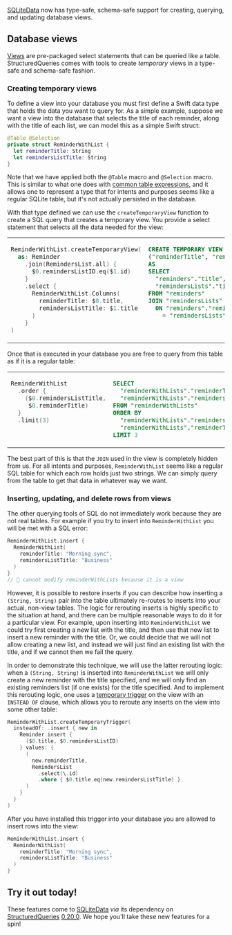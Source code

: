 [SQLiteData] now has type-safe, schema-safe support for creating, querying, and updating database
views.

[SQLiteData]: https://github.com/pointfreeco/sqlite-data

## Database views

[Views](https://www.sqlite.org/lang_createview.html) are pre-packaged select statements that can
be queried like a table. StructuredQueries comes with tools to create _temporary_ views in a
type-safe and schema-safe fashion.

### Creating temporary views

To define a view into your database you must first define a Swift data type that holds the data
you want to query for. As a simple example, suppose we want a view into the database that selects
the title of each reminder, along with the title of each list, we can model this as a simple
Swift struct:

```swift
@Table @Selection
private struct ReminderWithList {
  let reminderTitle: String
  let remindersListTitle: String
}
```

Note that we have applied both the `@Table` macro and `@Selection` macro. This is similar to what
one does with [common table expressions], and it allows one to represent a type that for intents and
purposes seems like a regular SQLite table, but it's not actually persisted in the database.

[common table expressions]: https://swiftpackageindex.com/pointfreeco/swift-structured-queries/main/documentation/structuredqueriescore/commontableexpressions

With that type defined we can use the `createTemporaryView` function to create a SQL query that
creates a temporary view. You provide a select statement that selects all the data needed for the
view:

<table>
<tr valign=top>
<td width=50%>

```swift
ReminderWithList.createTemporaryView(
  as: Reminder
    .join(RemindersList.all) { 
      $0.remindersListID.eq($1.id) 
    }
    .select {
      ReminderWithList.Columns(
        reminderTitle: $0.title,
        remindersListTitle: $1.title
      )
    }
)  
```

</td>
<td width=50%>

```sql
CREATE TEMPORARY VIEW "reminderWithLists"
("reminderTitle", "remindersListTitle")
AS
SELECT
  "reminders"."title",
  "remindersLists"."title"
FROM "reminders"
JOIN "remindersLists"
  ON "reminders"."remindersListID" 
    = "remindersLists"."id"
    
    
```

</td>
</tr>
</table>

Once that is executed in your database you are free to query from this table as if it is a regular
table:

<table>
<tr valign=top>
<td width=50%>

```swift
ReminderWithList
  .order {
    ($0.remindersListTitle,
     $0.reminderTitle)
  }
  .limit(3)
  
  
```

</td>
<td width=50%>

```sql
SELECT
  "reminderWithLists"."reminderTitle",
  "reminderWithLists"."remindersListTitle"
FROM "reminderWithLists"
ORDER BY
  "reminderWithLists"."remindersListTitle",
  "reminderWithLists"."reminderTitle"
LIMIT 3
```

</td>
</tr>
</table>

The best part of this is that the `JOIN` used in the view is completely hidden from us. For all
intents and purposes, `ReminderWithList` seems like a regular SQL table for which each row holds
just two strings. We can simply query from the table to get that data in whatever way we want.

### Inserting, updating, and delete rows from views

The other querying tools of SQL do not immediately work because they are not real tables. For
example if you try to insert into `ReminderWithList` you will be met with a SQL error:

```swift
ReminderWithList.insert {
  ReminderWithList(
    reminderTitle: "Morning sync",
    remindersListTitle: "Business"
  )
}
// 🛑 cannot modify reminderWithLists because it is a view
```

However, it is possible to restore inserts if you can describe how inserting a `(String, String)`
pair into the table ultimately re-routes to inserts into your actual, non-view tables. The logic
for rerouting inserts is highly specific to the situation at hand, and there can be multiple
reasonable ways to do it for a particular view. For example, upon inserting into `ReminderWithList`
we could try first creating a new list with the title, and then use that new list to insert a new
reminder with the title. Or, we could decide that we will not allow creating a new list, and
instead we will just find an existing list with the title, and if we cannot then we fail the query.

In order to demonstrate this technique, we will use the latter rerouting logic: when a
`(String, String)` is inserted into `ReminderWithList` we will only create a new reminder with
the title specified, and we will only find an existing reminders list (if one exists) for the title
specified. And to implement this rerouting logic, one uses a [temporary trigger] on the view with an
`INSTEAD OF` clause, which allows you to reroute any inserts on the view into some other table:

[temporary trigger]: /blog/posts/176-type-safe-schema-safe-sql-triggers-in-swift

```swift
ReminderWithList.createTemporaryTrigger(
  insteadOf: .insert { new in
    Reminder.insert {
      ($0.title, $0.remindersListID)
    } values: {
      (
        new.reminderTitle,
        RemindersList
          .select(\.id)
          .where { $0.title.eq(new.remindersListTitle) }
      )
    }
  }
)
```

After you have installed this trigger into your database you are allowed to insert rows into the
view:

```swift
ReminderWithList.insert {
  ReminderWithList(
    reminderTitle: "Morning sync",
    remindersListTitle: "Business"
  )
}
```

## Try it out today!

These features come to [SQLiteData] _via_ its dependency on [StructuredQueries] [0.20.0]. We hope
you'll take these new features for a spin!

[SQLiteData]: https://github.com/pointfreeco/sqlite-data
[StructuredQueries]: https://github.com/pointfreeco/swift-structured-queries
[0.20.0]: https://github.com/pointfreeco/swift-structured-queries/release/0.20.0
